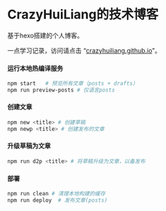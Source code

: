 # CrazyHuiLiang的技术博客

基于hexo搭建的个人博客。

一点学习记录，访问请点击 “[crazyhuiliang.github.io](https://crazyhuiliang.github.io)”。

#### 运行本地热编译服务

``` sh
npm start   # 预览所有文章（posts + drafts）
npm run preview-posts # 仅语言posts
```
#### 创建文章

``` sh
npm new <title> # 创建草稿
npm newp <title> # 创建发布的文章
```
#### 升级草稿为文章

``` sh
npm run d2p <title> # 将草稿升级为文章，以备发布
```

#### 部署

```sh
npm run clean # 清理本地构建的缓存
npm run deploy  # 发布文章(posts)
```
